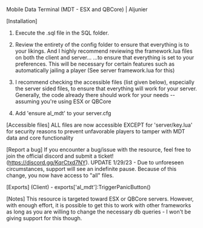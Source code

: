 Mobile Data Terminal (MDT - ESX and QBCore) | Aljunier

[Installation]
1. Execute the .sql file in the SQL folder.

2. Review the entirety of the config folder to ensure that everything is to your likings. And I highly recommend reviewing the framework.lua files on both the client and server...
...to ensure that everything is set to your preferences. This will be necessary for certain features such as automatically jailing a player (See server framework.lua for this)

3. I recommend checking the accessible files (list given below), especially the server sided files, to ensure that everything will work for your server.
Generally, the code already there should work for your needs -- assuming you're using ESX or QBCore

3. Add 'ensure al_mdt' to your server.cfg

[Accessible files]
ALL files are now accessible EXCEPT for 'server/key.lua' for security reasons to prevent unfavorable players to tamper with MDT data and core functionality

[Report a bug]
If you encounter a bug/issue with the resource, feel free to join the official discord and submit a ticket! (https://discord.gg/KqrCtxd7NY).
UPDATE 1/29/23 - Due to unforeseen circumstances, support will see an indefinite pause. Because of this change, you now have access to "all" files.

[Exports]
(Client) - exports['al_mdt']:TriggerPanicButton()

[Notes]
This resource is targeted toward ESX or QBCore servers. However, with enough effort, it is possible to get this to work with
other frameworks as long as you are willing to change the necessary db queries - I won't be giving support for this though.
